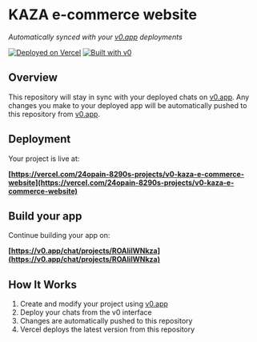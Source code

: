 <!-- ============================= -->
<!-- README.md - Project Overview and Instructions -->
<!-- ============================= -->

# KAZA e-commerce website

<!-- Project badges and deployment info -->
*Automatically synced with your [v0.app](https://v0.app) deployments*

[![Deployed on Vercel](https://img.shields.io/badge/Deployed%20on-Vercel-black?style=for-the-badge&logo=vercel)](https://vercel.com/24opain-8290s-projects/v0-kaza-e-commerce-website)
[![Built with v0](https://img.shields.io/badge/Built%20with-v0.app-black?style=for-the-badge)](https://v0.app/chat/projects/ROAlilWNkza)

## Overview

<!-- Description of repository sync and deployment -->
This repository will stay in sync with your deployed chats on [v0.app](https://v0.app).
Any changes you make to your deployed app will be automatically pushed to this repository from [v0.app](https://v0.app).

## Deployment

<!-- Deployment URL -->
Your project is live at:

**[https://vercel.com/24opain-8290s-projects/v0-kaza-e-commerce-website](https://vercel.com/24opain-8290s-projects/v0-kaza-e-commerce-website)**

## Build your app

<!-- Link to continue building -->
Continue building your app on:

**[https://v0.app/chat/projects/ROAlilWNkza](https://v0.app/chat/projects/ROAlilWNkza)**

## How It Works

<!-- Steps for workflow -->
1. Create and modify your project using [v0.app](https://v0.app)
2. Deploy your chats from the v0 interface
3. Changes are automatically pushed to this repository
4. Vercel deploys the latest version from this repository